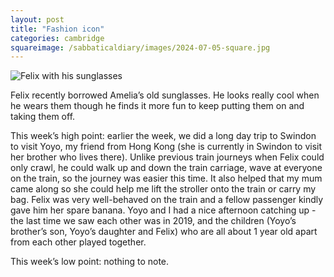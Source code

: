```yaml
---
layout: post
title: "Fashion icon"
categories: cambridge
squareimage: /sabbaticaldiary/images/2024-07-05-square.jpg
---
```

<img src="/sabbaticaldiary/images/2024-07-05.jpg" alt="Felix with his sunglasses" class="center">

Felix recently borrowed Amelia’s old sunglasses. He looks really cool when he wears them though he finds it more fun to keep putting them on and taking them off.

This week’s high point: earlier the week, we did a long day trip to Swindon to visit Yoyo, my friend from Hong Kong (she is currently in Swindon to visit her brother who lives there). Unlike previous train journeys when Felix could only crawl, he could walk up and down the train carriage, wave at everyone on the train, so the journey was easier this time. It also helped that my mum came along so she could help me lift the stroller onto the train or carry my bag. Felix was very well-behaved on the train and a fellow passenger kindly gave him her spare banana. Yoyo and I had a nice afternoon catching up - the last time we saw each other was in 2019, and the children (Yoyo’s brother’s son, Yoyo’s daughter and Felix) who are all about 1 year old apart from each other played together.

This week’s low point: nothing to note.